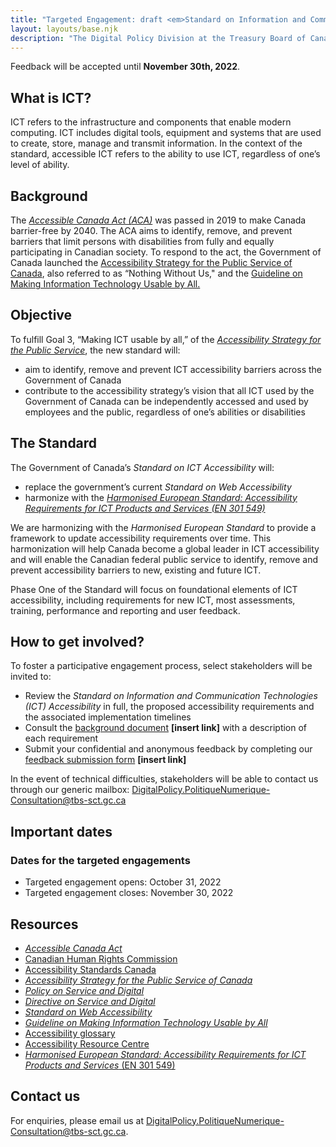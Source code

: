```yaml
---
title: "Targeted Engagement: draft <em>Standard on Information and Communication Technology (<abbr>ICT</abbr>) Accessibility</em>"
layout: layouts/base.njk
description: "The Digital Policy Division at the Treasury Board of Canada Secretariat is seeking targeted input on Phase One of the Standard on Information and Communications Technology (<abbr>ICT</abbr>) Accessibility. This webpage is where you can provide feedback to help make the Government of Canada’s <abbr>ICT</abbr> usable by all."
---
```


Feedback will be accepted until **<time datetime="2022-11-30">November 30th, 2022</time>**.

## What is <abbr>ICT</abbr>?

<abbr>ICT</abbr> refers to the infrastructure and components that enable modern computing. <abbr>ICT</abbr> includes digital tools, equipment and systems that are used to create, store, manage and transmit information.
In the context of the standard, accessible <abbr>ICT</abbr> refers to the ability to use <abbr>ICT</abbr>, regardless of one’s level of ability.

## Background

The [_Accessible Canada Act (<abbr>ACA</abbr>)_](https://laws-lois.justice.gc.ca/eng/acts/a-0.6/index.html) was passed in 2019 to make Canada barrier-free by 2040. The <abbr>ACA</abbr> aims to identify, remove, and prevent barriers that limit persons with disabilities from fully and equally participating in Canadian society. To respond to the act, the Government of Canada launched the [Accessibility Strategy for the Public Service of Canada](https://www.canada.ca/en/government/publicservice/wellness-inclusion-diversity-public-service/diversity-inclusion-public-service/accessibility-public-service/accessibility-strategy-public-service-toc.html), also referred to as “Nothing Without Us," and the [Guideline on Making Information Technology Usable by All.](https://www.tbs-sct.canada.ca/pol/doc-eng.aspx?id=32620)

## Objective

To fulfill Goal 3, “Making <abbr>ICT</abbr> usable by all,” of the [_Accessibility Strategy for the Public Service_](https://www.canada.ca/en/government/publicservice/wellness-inclusion-diversity-public-service/diversity-inclusion-public-service/accessibility-public-service/accessibility-strategy-public-service-toc.html), the new standard will:

- aim to identify, remove and prevent <abbr>ICT</abbr> accessibility barriers across the Government of Canada
- contribute to the accessibility strategy’s vision that all <abbr>ICT</abbr> used by the Government of Canada can be independently accessed and used by employees and the public, regardless of one’s abilities or disabilities

## The Standard

The Government of Canada’s _Standard on <abbr>ICT</abbr> Accessibility_ will:

- replace the government’s current _Standard on Web Accessibility_
- harmonize with the [_Harmonised European Standard: Accessibility Requirements for <abbr>ICT</abbr> Products and Services (EN 301 549)_](https://www.etsi.org/deliver/etsi_en/301500_301599/301549/03.02.01_60/en_301549v030201p.pdf)

We are harmonizing with the _Harmonised European Standard_ to provide a framework to update accessibility requirements over time. This harmonization will help Canada become a global leader in <abbr>ICT</abbr> accessibility and will enable the Canadian federal public service to identify, remove and prevent accessibility barriers to new, existing and future <abbr>ICT</abbr>.

Phase One of the Standard will focus on foundational elements of <abbr>ICT</abbr> accessibility, including requirements for new <abbr>ICT</abbr>, most assessments, training, performance and reporting and user feedback.

## How to get involved?

To foster a participative engagement process, select stakeholders will be invited to:

- Review the _Standard on Information and Communication Technologies (<abbr>ICT</abbr>) Accessibility_ in full, the proposed accessibility requirements and the associated implementation timelines
- Consult the [background document](#) **[insert link]** with a description of each requirement
- Submit your confidential and anonymous feedback by completing our [feedback submission form](#) **[insert link]**

In the event of technical difficulties, stakeholders will be able to contact us through our generic mailbox: <DigitalPolicy.PolitiqueNumerique-Consultation@tbs-sct.gc.ca>

## Important dates

### Dates for the targeted engagements

- Targeted engagement opens: <time datetime="2022-10-31">October 31, 2022</time>
- Targeted engagement closes: <time datetime="2022-11-30">November 30, 2022</time>

## Resources
- [_Accessible Canada Act_](https://laws-lois.justice.gc.ca/eng/acts/A-0.6/)
- [Canadian Human Rights Commission](https://www.accessibilitychrc.ca/en/how-we-can-help)
- [Accessibility Standards Canada](https://accessible.canada.ca/)
- [_Accessibility Strategy for the Public Service of Canada_](https://www.canada.ca/en/government/publicservice/wellness-inclusion-diversity-public-service/diversity-inclusion-public-service/accessibility-public-service/accessibility-strategy-public-service-toc.html)
- [_Policy on Service and Digital_](https://www.tbs-sct.gc.ca/pol/doc-eng.aspx?id=32603)
- [_Directive on Service and Digital_](https://www.tbs-sct.gc.ca/pol/doc-eng.aspx?id=32601)
- [_Standard on Web Accessibility_](https://www.tbs-sct.gc.ca/pol/doc-eng.aspx?id=23601)
- [_Guideline on Making Information Technology Usable by All_](https://www.tbs-sct.gc.ca/pol/doc-eng.aspx?id=32620)
- [Accessibility glossary](https://www.btb.termiumplus.gc.ca/publications/accessibilite-accessibility-eng.html)
- [Accessibility Resource Centre](https://www.canada.ca/en/employment-social-development/programs/disability/arc.html)
- [_Harmonised European Standard: Accessibility Requirements for <abbr>ICT</abbr> Products and Services_ (EN 301 549)](https://www.etsi.org/deliver/etsi_en/301500_301599/301549/03.02.01_60/en_301549v030201p.pdf)

## Contact us

For enquiries, please email us at <DigitalPolicy.PolitiqueNumerique-Consultation@tbs-sct.gc.ca>.
